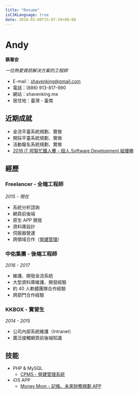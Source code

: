 ```yaml
---
title: "Resume"
isCJKLanguage: true
date: 2018-03-08T15:07:19+08:00
---
```


# Andy
**蔡尊安**

*一位熱愛資訊解決方案的工程師*

* E-mail：shavenking@gmail.com
* 電話：(886) 913-817-990
* 網站：shavenking.me
* 居住地：臺灣 - 臺南

## 近期成就

- 金流平臺系統規劃、實做
- 開採平臺系統規劃、實做
- 活動報名系統規劃、實做
- [2018 iT 邦幫忙鐵人賽 - 個人 Software Development 組優勝](https://ithelp.ithome.com.tw/users/20107332/ironman/1475)

## 經歷
### Freelancer - 全端工程師
*2015 - 現在*

- 系統分析諮詢
- 網頁前後端
- 原生 APP 開發
- 資料庫設計
- 伺服器營運
- 跨領域合作（[營建管理](https://github.com/shavenking/project-boomer)）

### 中佑集團 - 後端工程師
*2016 - 2017*

- 維護、開發金流系統
- 大型資料庫維護、開發經驗
- 約 40 人軟體團隊合作經驗
- 跨部門合作經驗

### KKBOX - 實習生
*2014 - 2015*

- 公司內部系統維護（Intranet）
- 廣泛接觸網頁前後端知識

## 技能
- PHP & MySQL
	- [CPMS - 營建管理系統](https://github.com/shavenking/project-boomer)
- iOS APP
	- [Money Mom - 記帳、未來財務規劃 APP](https://itunes.apple.com/tw/app/money-mom/id1330084043?l=en&mt=8)

